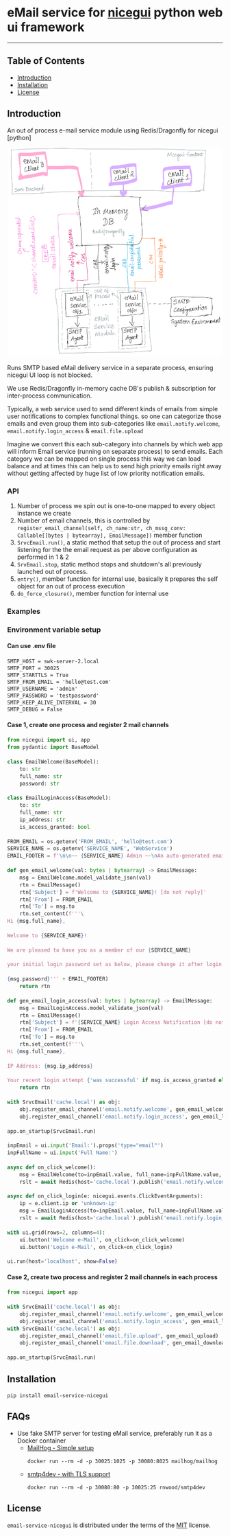 # eMail service for [nicegui](nicegui.io) python web ui framework

-----

## Table of Contents

- [Introduction](#introduction)
- [Installation](#installation)
- [License](#license)

## Introduction

An out of process e-mail service module using Redis/Dragonfly for nicegui [python]

![eMail service module architecture](docs/architecture.png)

Runs SMTP based eMail delivery service in a separate process, ensuring nicegui UI loop is not blocked.

We use Redis/Dragonfly in-memory cache DB's publish & subscription for inter-process communication.

Typically, a web service used to send different kinds of emails from simple user notifications to complex functional things.
so one can categorize those emails and even group them into sub-categories like `email.notify.welcome`, `email.notify.login_access` & `email.file.upload`

Imagine we convert this each sub-category into channels by which web app will inform Email service (running on separate process) to send emails. Each category we can be mapped on single process this way we can load balance and at times this can help us to send high priority emails right away without getting affected by huge list of low priority notification emails.

### API
1. Number of process we spin out is one-to-one mapped to every object instance we create
2. Number of email channels, this is controlled by `register_email_channel(self, ch_name:str, ch_mssg_conv: Callable[[bytes | bytearray], EmailMessage])` member function
3. `SrvcEmail.run()`, a static method that setup the out of process and start listening for the the email request as per above configuration as performed in 1 & 2
4. `SrvEmail.stop`, static method stops and shutdown's all previously launched out of process.
5. `entry()`, member function for internal use, basically it prepares the self object for an out of process execution
6. `do_force_closure()`, member function for internal use

### Examples

### Environment variable setup
#### Can use .env file
```env
SMTP_HOST = swk-server-2.local
SMTP_PORT = 30025
SMTP_STARTTLS = True
SMTP_FROM_EMAIL = 'hello@test.com'
SMTP_USERNAME = 'admin'
SMTP_PASSWORD = 'testpassword'
SMTP_KEEP_ALIVE_INTERVAL = 30
SMTP_DEBUG = False
```

#### Case 1, create one process and register 2 mail channels

```python
from nicegui import ui, app
from pydantic import BaseModel

class EmailWelcome(BaseModel):
    to: str
    full_name: str
    password: str

class EmailLoginAccess(BaseModel):
    to: str
    full_name: str
    ip_address: str
    is_access_granted: bool

FROM_EMAIL = os.getenv('FROM_EMAIL', 'hello@test.com')
SERVICE_NAME = os.getenv('SERVICE_NAME', 'WebService')
EMAIL_FOOTER = f'\n\n~~ {SERVICE_NAME} Admin ~~\nAn auto-generated email @ {time.strftime('%Y-%m-%d %H:%M:%S +%Z')}\nplease do not reply.'

def gen_email_welcome(val: bytes | bytearray) -> EmailMessage:
    msg = EmailWelcome.model_validate_json(val)
    rtn = EmailMessage()
    rtn['Subject'] = f'Welcome to {SERVICE_NAME}! [do not reply]'
    rtn['From'] = FROM_EMAIL
    rtn['To'] = msg.to
    rtn.set_content(f'''\
Hi {msg.full_name},

Welcome to {SERVICE_NAME}!

We are pleased to have you as a member of our {SERVICE_NAME}

your initial login password set as below, please change it after login:

{msg.password}''' + EMAIL_FOOTER)
    return rtn

def gen_email_login_access(val: bytes | bytearray) -> EmailMessage:
    msg = EmailLoginAccess.model_validate_json(val)
    rtn = EmailMessage()
    rtn['Subject'] = f'{SERVICE_NAME} Login Access Notification [do not reply]'
    rtn['From'] = FROM_EMAIL
    rtn['To'] = msg.to
    rtn.set_content(f'''\
Hi {msg.full_name},

IP Address: {msg.ip_address}

Your recent login attempt {'was successful' if msg.is_access_granted else 'failed'}.''' + EMAIL_FOOTER)
    return rtn

with SrvcEmail('cache.local') as obj:
    obj.register_email_channel('email.notify.welcome', gen_email_welcome)
    obj.register_email_channel('email.notify.login_access', gen_email_login_access)

app.on_startup(SrvcEmail.run)

inpEmail = ui.input('Email:').props('type="email"')
inpFullName = ui.input('Full Name:')

async def on_click_welcome():
    msg = EmailWelcome(to=inpEmail.value, full_name=inpFullName.value, password='olQHWVrH$8').model_dump_json()
    rslt = await Redis(host='cache.local').publish('email.notify.welcome', msg)

async def on_click_login(e: nicegui.events.ClickEventArguments):
    ip = e.client.ip or 'unknown-ip'
    msg = EmailLoginAccess(to=inpEmail.value, full_name=inpFullName.value, ip_address=ip, is_access_granted=True).model_dump_json()
    rslt = await Redis(host='cache.local').publish('email.notify.login_access', msg)

with ui.grid(rows=2, columns=4):
    ui.button('Welcome e-Mail', on_click=on_click_welcome)
    ui.button('Login e-Mail', on_click=on_click_login)

ui.run(host='localhost', show=False)
```
#### Case 2, create two process and register 2 mail channels in each process

```python
from nicegui import app

with SrvcEmail('cache.local') as obj:
    obj.register_email_channel('email.notify.welcome', gen_email_welcome)
    obj.register_email_channel('email.notify.login_access', gen_email_login_access)
with SrvcEmail('cache.local') as obj:
    obj.register_email_channel('email.file.upload', gen_email_upload)
    obj.register_email_channel('email.file.download', gen_email_download)

app.on_startup(SrvcEmail.run)
```

## Installation

```console
pip install email-service-nicegui
```

## FAQs
- Use fake SMTP server for testing eMail service, preferably run it as a Docker container
  - [MailHog - Simple setup](https://github.com/mailhog/MailHog)
    ```shell
    docker run --rm -d -p 30025:1025 -p 30080:8025 mailhog/mailhog
    ```
  - [smtp4dev - with TLS support](https://github.com/rnwood/smtp4dev)
    ```shell
    docker run --rm -d -p 30080:80 -p 30025:25 rnwood/smtp4dev
    ```

## License

`email-service-nicegui` is distributed under the terms of the [MIT](https://spdx.org/licenses/MIT.html) license.
